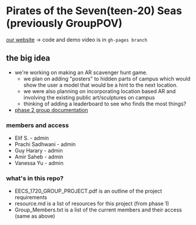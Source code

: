 #  Pirates of the Seven(teen-20) Seas (previously GroupPOV)
[our website](https://robots-make-art-too.github.io/Group-Pirates/) -> code and demo video is in `gh-pages branch`

## the big idea
* we're working on making an AR scavenger hunt game.
  * we plan on adding "posters" to hidden parts of campus which would show the user a model that would be a hint to the next location.
  * we were also planning on incorporating location based AR and involving the existing public art/sculptures on campus
  * thinking of adding a leaderboard to see who finds the most things?
* [phase 2 group documentation](https://harmless-ruby-a60.notion.site/group-project-documentation-phase-2-d4aa35fb870242a5b9160f7c49a32a6b)

### members and access
* Elif S. - admin
* Prachi Sadhwani - admin
* Guy Harary - admin
* Amir Saheb - admin
* Vanessa Yu - admin

### what's in this repo?
* EECS_1720_GROUP_PROJECT.pdf is an outline of the project requirements
* resource.md is a list of resources for this project (from phase 1)
* Group_Members.txt is a list of the current members and their access (same as above)
